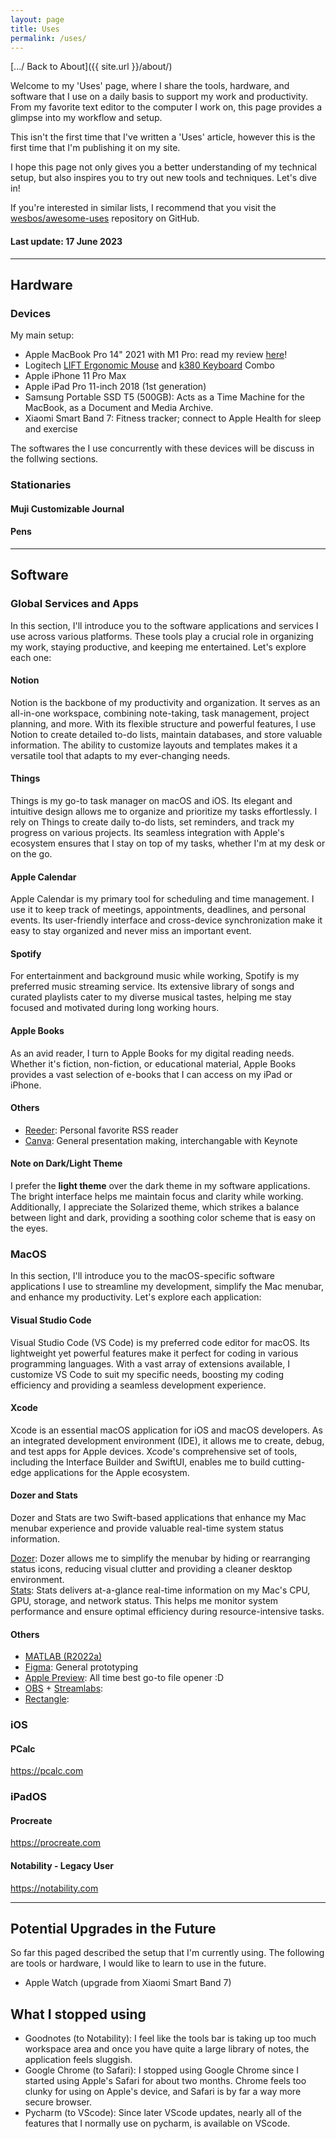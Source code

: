 ```yaml
---
layout: page
title: Uses
permalink: /uses/
---
```

[.../ Back to About]({{ site.url }}/about/)

Welcome to my 'Uses' page, where I share the tools, hardware, and software that I use on a daily basis to support my work and productivity. From my favorite text editor to the computer I work on, this page provides a glimpse into my workflow and setup. 

This isn't the first time that I've written a 'Uses' article, however this is the first time that I'm publishing it on my site.

I hope this page not only gives you a better understanding of my technical setup, but also inspires you to try out new tools and techniques. Let's dive in!

If you're interested in similar lists, I recommend that you visit the [wesbos/awesome-uses](https://github.com/wesbos/awesome-uses) repository on GitHub.

#### Last update: 17 June 2023

---

## Hardware

### Devices

My main setup:

* Apple MacBook Pro 14" 2021 with M1 Pro: read my review [here]({{site.url}}/2022/05/02/macbook-pro-14.html)!
* Logitech [LIFT Ergonomic Mouse](https://www.logitech.com/products/mice/lift-vertical-ergonomic-mouse.910-006481.html) and [k380 Keyboard](https://www.logitech.com/products/keyboards/k380-multi-device.html) Combo
* Apple iPhone 11 Pro Max
* Apple iPad Pro 11-inch 2018 (1st generation)
* Samsung Portable SSD T5 (500GB): Acts as a Time Machine for the MacBook, as a Document and Media Archive.
* Xiaomi Smart Band 7: Fitness tracker; connect to Apple Health for sleep and exercise

The softwares the I use concurrently with these devices will be discuss in the follwing sections.

### Stationaries

#### Muji Customizable Journal

#### Pens

---

## Software

### Global Services and Apps

In this section, I'll introduce you to the software applications and services I use across various platforms. These tools play a crucial role in organizing my work, staying productive, and keeping me entertained. Let's explore each one:

#### Notion

Notion is the backbone of my productivity and organization. It serves as an all-in-one workspace, combining note-taking, task management, project planning, and more. With its flexible structure and powerful features, I use Notion to create detailed to-do lists, maintain databases, and store valuable information. The ability to customize layouts and templates makes it a versatile tool that adapts to my ever-changing needs.

#### Things

Things is my go-to task manager on macOS and iOS. Its elegant and intuitive design allows me to organize and prioritize my tasks effortlessly. I rely on Things to create daily to-do lists, set reminders, and track my progress on various projects. Its seamless integration with Apple's ecosystem ensures that I stay on top of my tasks, whether I'm at my desk or on the go.

#### Apple Calendar

Apple Calendar is my primary tool for scheduling and time management. I use it to keep track of meetings, appointments, deadlines, and personal events. Its user-friendly interface and cross-device synchronization make it easy to stay organized and never miss an important event.

#### Spotify

For entertainment and background music while working, Spotify is my preferred music streaming service. Its extensive library of songs and curated playlists cater to my diverse musical tastes, helping me stay focused and motivated during long working hours.

#### Apple Books

As an avid reader, I turn to Apple Books for my digital reading needs. Whether it's fiction, non-fiction, or educational material, Apple Books provides a vast selection of e-books that I can access on my iPad or iPhone.

#### Others

* [Reeder](https://reederapp.com): Personal favorite RSS reader
* [Canva](https://www.canva.com): General presentation making, interchangable with Keynote

#### Note on Dark/Light Theme

I prefer the **light theme** over the dark theme in my software applications. The bright interface helps me maintain focus and clarity while working. Additionally, I appreciate the Solarized theme, which strikes a balance between light and dark, providing a soothing color scheme that is easy on the eyes.

### MacOS

In this section, I'll introduce you to the macOS-specific software applications I use to streamline my development, simplify the Mac menubar, and enhance my productivity. Let's explore each application:

#### Visual Studio Code

Visual Studio Code (VS Code) is my preferred code editor for macOS. Its lightweight yet powerful features make it perfect for coding in various programming languages. With a vast array of extensions available, I customize VS Code to suit my specific needs, boosting my coding efficiency and providing a seamless development experience.

#### Xcode

Xcode is an essential macOS application for iOS and macOS developers. As an integrated development environment (IDE), it allows me to create, debug, and test apps for Apple devices. Xcode's comprehensive set of tools, including the Interface Builder and SwiftUI, enables me to build cutting-edge applications for the Apple ecosystem.

#### Dozer and Stats

Dozer and Stats are two Swift-based applications that enhance my Mac menubar experience and provide valuable real-time system status information.

[Dozer](https://github.com/Mortennn/Dozer): Dozer allows me to simplify the menubar by hiding or rearranging status icons, reducing visual clutter and providing a cleaner desktop environment.\
[Stats](https://github.com/exelban/stats): Stats delivers at-a-glance real-time information on my Mac's CPU, GPU, storage, and network status. This helps me monitor system performance and ensure optimal efficiency during resource-intensive tasks.

#### Others

* [MATLAB (R2022a)](https://www.mathworks.com)
* [Figma](https://www.figma.com): General prototyping
* [Apple Preview](https://support.apple.com/en-gb/guide/preview/welcome/mac): All time best go-to file opener :D
* [OBS](https://obsproject.com) + [Streamlabs](https://streamlabs.com):
* [Rectangle](<https://rectangleapp.com>):

### iOS

#### PCalc

<https://pcalc.com>

### iPadOS

#### Procreate

<https://procreate.com>

#### Notability - Legacy User

<https://notability.com>

---

## Potential Upgrades in the Future

So far this paged described the setup that I'm currently using. The following are tools or hardware, I would like to learn to use in the future.

* Apple Watch (upgrade from Xiaomi Smart Band 7)

## What I stopped using

* Goodnotes (to Notability): I feel like the tools bar is taking up too much workspace area and once you have quite a large library of notes, the application feels sluggish.
* Google Chrome (to Safari): I stopped using Google Chrome since I started using Apple's Safari for about two months. Chrome feels too clunky for using on Apple's device, and Safari is by far a way more secure browser.
* Pycharm (to VScode): Since later VScode updates, nearly all of the features that I normally use on pycharm, is available on VScode.
